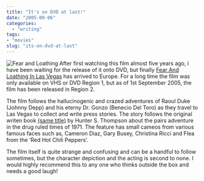 ```yaml
---
title: "It's on DVD at last!"
date: "2005-09-06"
categories:
  - "writing"
tags:
- "movies"
slug: "its-on-dvd-at-last"
---
```


![Fear and Loathing](/images/0783229526.01._SCMZZZZZZZ_.jpg-thumb_105_140.jpg)
After first watching this film almost five years ago, i have been waiting for the release of it onto DVD, but finally [Fear And Loathing In Las Vegas](https://www.play.com/play247.asp?page=title&r=R2&title=702241&p=57&g=72&pa=sr) has arrived to Europe. For a long time the film was only available on VHS or DVD Region 1, but as of 1st September 2005, the film has been released in Region 2.

The film follows the hallucinogenic and crazed adventures of Raoul Duke (Johnny Depp) and his eterny Dr. Gonzo (Benecio Del Toro) as they travel to Las Vegas to collect and write press stories. The story follows the original writen book [(same title)](https://www.play.com/play247.asp?pa=pri&page=title&r=BOOK&title=276012) by Hunter S. Thompson about the pairs adventure in the drug ruled times of 1971. The feature has small cameos from various famous faces such as, Cameron Diaz, Gary Busey, Christina Ricci and Flea from the ‘Red Hot Chili Peppers’.

The film itself is quite strange and confusing and can be a handful to follow sometimes, but the character depiction and the acting is second to none. I would highly recommend this to any one who thinks outside the box and needs a good laugh!
